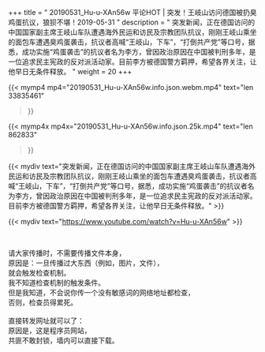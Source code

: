 +++
title = " 20190531_Hu-u-XAn56w 平论HOT | 突发！王岐山访问德国被扔臭鸡蛋抗议，狼狈不堪！2019-05-31 "
description = " 突发新闻，正在德国访问的中国国家副主席王岐山车队遭遇海外民运和访民及宗教团队抗议，刚刚王岐山乘坐的面包车遭遇臭鸡蛋袭击，抗议者高喊“王岐山，下车”，“打倒共产党”等口号，据悉，成功实施“鸡蛋袭击”的抗议者名为李方，曾因政治原因在中国被判刑多年，是一位追求民主宪政的反对派活动家。目前李方被德国警方羁押，希望各界关注，让他早日无条件释放。 "
weight = 20
+++

{{< mymp4 mp4="20190531_Hu-u-XAn56w.info.json.webm.mp4" 
text="len 33835461"
>}}

{{< mymp4x  mp4x="20190531_Hu-u-XAn56w.info.json.25k.mp4"
text="len 862833"
>}}


{{< mydiv text="突发新闻，正在德国访问的中国国家副主席王岐山车队遭遇海外民运和访民及宗教团队抗议，刚刚王岐山乘坐的面包车遭遇臭鸡蛋袭击，抗议者高喊“王岐山，下车”，“打倒共产党”等口号，据悉，成功实施“鸡蛋袭击”的抗议者名为李方，曾因政治原因在中国被判刑多年，是一位追求民主宪政的反对派活动家。目前李方被德国警方羁押，希望各界关注，让他早日无条件释放。" >}}
<br>

{{< mydiv text="https://www.youtube.com/watch?v=Hu-u-XAn56w" >}}


<br>

请大家传播时，不需要传播文件本身，<br>
原因是：一旦传播过大东西（例如，图片，文件），<br>
就会触发检查机制。<br>
我不知道检查机制的触发条件。<br>
但是我知道，不会说你传一个没有敏感词的网络地址都检查，<br>
否则，检查员得累死。<br><br>
直接转发网址就可以了：<br>
原因是，这是程序员网站，<br>
共匪不敢封锁，墙内可以直接下载。


